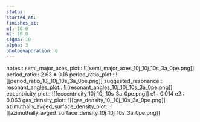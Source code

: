 ```yaml
---
status:
started_at:
finishes_at:
m1: 10.0
m2: 10.0
sigma: 10
alpha: 3
photoevaporation: 0
---
```


notes::
semi_major_axes_plot:: ![[semi_major_axes_10j_10j_10s_3a_0pe.png]]
period_ratio:: 2.63 ± 0.16
period_ratio_plot:: ![[period_ratio_10j_10j_10s_3a_0pe.png]]
suggested_resonance:: 
resonant_angles_plot:: ![[resonant_angles_10j_10j_10s_3a_0pe.png]]
eccentricity_plot:: ![[eccentricity_10j_10j_10s_3a_0pe.png]]
e1:: 0.014
e2:: 0.063
gas_density_plot:: ![[gas_density_10j_10j_10s_3a_0pe.png]]
azimuthally_avged_surface_density_plot:: ![[azimuthally_avged_surface_density_10j_10j_10s_3a_0pe.png]]
